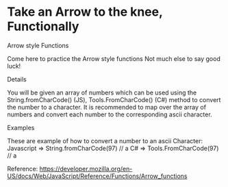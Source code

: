 # Take an Arrow to the knee, Functionally

Arrow style Functions

Come here to practice the Arrow style functions Not much else to say good luck!

Details

You will be given an array of numbers which can be used using the String.fromCharCode() (JS), Tools.FromCharCode() (C#) method to convert the number to a character. It is recommended to map over the array of numbers and convert each number to the corresponding ascii character.

Examples

These are example of how to convert a number to an ascii Character:
Javascript => String.fromCharCode(97) // a
C# => Tools.FromCharCode(97) // a

Reference: https://developer.mozilla.org/en-US/docs/Web/JavaScript/Reference/Functions/Arrow_functions